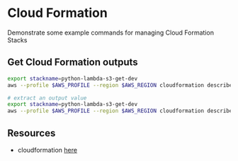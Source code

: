 # Cloud Formation

Demonstrate some example commands for managing Cloud Formation Stacks

## Get Cloud Formation outputs

```sh
export stackname=python-lambda-s3-get-dev
aws --profile $AWS_PROFILE --region $AWS_REGION cloudformation describe-stacks | jq -r ".Stacks[] | select(.StackName == \"$stackname\")"

# extract an output value
export stackname=python-lambda-s3-get-dev
aws --profile $AWS_PROFILE --region $AWS_REGION cloudformation describe-stacks | jq -r ".Stacks[] | select(.StackName == \"$stackname\").Outputs | .[] | select(.OutputKey == \"ServiceEndpoint\").OutputValue" 
```

## Resources

* cloudformation [here](https://awscli.amazonaws.com/v2/documentation/api/latest/reference/cloudformation/index.html)
